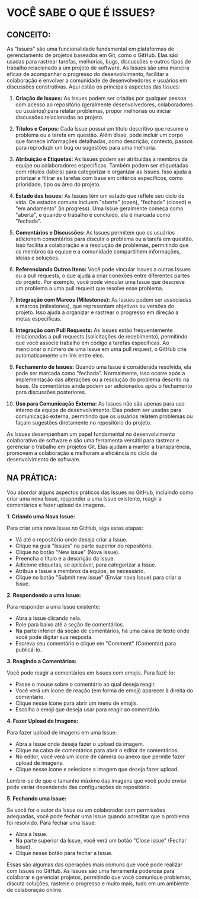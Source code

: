 # VOCÊ SABE O QUE É ISSUES?
## CONCEITO:
As "Issues" são uma funcionalidade fundamental em plataformas de gerenciamento de projetos baseados em Git, como o GitHub. Elas são usadas para rastrear tarefas, melhorias, bugs, discussões e outros tipos de trabalho relacionado a um projeto de software. As Issues são uma maneira eficaz de acompanhar o progresso do desenvolvimento, facilitar a colaboração e envolver a comunidade de desenvolvedores e usuários em discussões construtivas. Aqui estão os principais aspectos das Issues:

1. **Criação de Issues:** As Issues podem ser criadas por qualquer pessoa com acesso ao repositório (geralmente desenvolvedores, colaboradores ou usuários) para relatar problemas, propor melhorias ou iniciar discussões relacionadas ao projeto.

2. **Títulos e Corpos:** Cada Issue possui um título descritivo que resume o problema ou a tarefa em questão. Além disso, pode incluir um corpo que fornece informações detalhadas, como descrição, contexto, passos para reproduzir um bug ou sugestões para uma melhoria.

3. **Atribuição e Etiquetas:** As Issues podem ser atribuídas a membros da equipe ou colaboradores específicos. Também podem ser etiquetadas com rótulos (labels) para categorizar e organizar as Issues. Isso ajuda a priorizar e filtrar as tarefas com base em critérios específicos, como prioridade, tipo ou área do projeto.

4. **Estado das Issues:** As Issues têm um estado que reflete seu ciclo de vida. Os estados comuns incluem "aberta" (open), "fechada" (closed) e "em andamento" (in progress). Uma Issue geralmente começa como "aberta", e quando o trabalho é concluído, ela é marcada como "fechada".

5. **Comentários e Discussões:** As Issues permitem que os usuários adicionem comentários para discutir o problema ou a tarefa em questão. Isso facilita a colaboração e a resolução de problemas, permitindo que os membros da equipe e a comunidade compartilhem informações, ideias e soluções.

6. **Referenciando Outros Itens:** Você pode vincular Issues a outras Issues ou a pull requests, o que ajuda a criar conexões entre diferentes partes do projeto. Por exemplo, você pode vincular uma Issue que descreve um problema a uma pull request que resolve esse problema.

7. **Integração com Marcos (Milestones):** As Issues podem ser associadas a marcos (milestones), que representam objetivos ou versões do projeto. Isso ajuda a organizar e rastrear o progresso em direção a metas específicas.

8. **Integração com Pull Requests:** As Issues estão frequentemente relacionadas a pull requests (solicitações de recebimento), permitindo que você associe trabalho em código a tarefas específicas. Ao mencionar o número de uma Issue em uma pull request, o GitHub cria automaticamente um link entre eles.

9. **Fechamento de Issues:** Quando uma Issue é considerada resolvida, ela pode ser marcada como "fechada". Normalmente, isso ocorre após a implementação das alterações ou a resolução do problema descrito na Issue. Os comentários ainda podem ser adicionados após o fechamento para discussões posteriores.

10. **Uso para Comunicação Externa:** As Issues não são apenas para uso interno da equipe de desenvolvimento. Elas podem ser usadas para comunicação externa, permitindo que os usuários relatem problemas ou façam sugestões diretamente no repositório do projeto.

As Issues desempenham um papel fundamental no desenvolvimento colaborativo de software e são uma ferramenta versátil para rastrear e gerenciar o trabalho em projetos Git. Elas ajudam a manter a transparência, promovem a colaboração e melhoram a eficiência no ciclo de desenvolvimento de software.

## NA PRÁTICA:
Vou abordar alguns aspectos práticos das Issues no GitHub, incluindo como criar uma nova Issue, responder a uma Issue existente, reagir a comentários e fazer upload de imagens.

**1. Criando uma Nova Issue:**

Para criar uma nova Issue no GitHub, siga estas etapas:

- Vá até o repositório onde deseja criar a Issue.
- Clique na guia "Issues" na parte superior do repositório.
- Clique no botão "New issue" (Nova Issue).
- Preencha o título e a descrição da Issue.
- Adicione etiquetas, se aplicável, para categorizar a Issue.
- Atribua a Issue a membros da equipe, se necessário.
- Clique no botão "Submit new issue" (Enviar nova Issue) para criar a Issue.

**2. Respondendo a uma Issue:**

Para responder a uma Issue existente:

- Abra a Issue clicando nela.
- Role para baixo até a seção de comentários.
- Na parte inferior da seção de comentários, há uma caixa de texto onde você pode digitar sua resposta.
- Escreva seu comentário e clique em "Comment" (Comentar) para publicá-lo.

**3. Reagindo a Comentários:**

Você pode reagir a comentários em Issues com emojis. Para fazê-lo:

- Passe o mouse sobre o comentário ao qual deseja reagir.
- Você verá um ícone de reação (em forma de emoji) aparecer à direita do comentário.
- Clique nesse ícone para abrir um menu de emojis.
- Escolha o emoji que deseja usar para reagir ao comentário.

**4. Fazer Upload de Imagens:**

Para fazer upload de imagens em uma Issue:

- Abra a Issue onde deseja fazer o upload da imagem.
- Clique na caixa de comentários para abrir o editor de comentários.
- No editor, você verá um ícone de câmera ou anexo que permite fazer upload de imagens.
- Clique nesse ícone e selecione a imagem que deseja fazer upload.

Lembre-se de que o tamanho máximo das imagens que você pode enviar pode variar dependendo das configurações do repositório.

**5. Fechando uma Issue:**

Se você for o autor da Issue ou um colaborador com permissões adequadas, você pode fechar uma Issue quando acreditar que o problema foi resolvido. Para fechar uma Issue:

- Abra a Issue.
- Na parte superior da Issue, você verá um botão "Close issue" (Fechar Issue).
- Clique nesse botão para fechar a Issue.

Essas são algumas das operações mais comuns que você pode realizar com Issues no GitHub. As Issues são uma ferramenta poderosa para colaborar e gerenciar projetos, permitindo que você comunique problemas, discuta soluções, rastreie o progresso e muito mais, tudo em um ambiente de colaboração online.